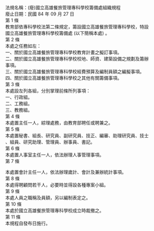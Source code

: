 法規名稱：(廢)國立高雄餐旅管理專科學校籌備處組織規程  
廢止日期：民國 84 年 09 月 27 日  
第 1 條  
教育部依專科學校法第二條規定，籌設國立高雄餐旅管理專科學校，特設  
國立高雄餐旅管理專科學校籌備處 (以下簡稱本處) 。  
第 2 條  
本處之任務如左：  
一、關於國立高雄餐旅管理專科學校教育計畫之擬訂事項。  
二、關於國立高雄餐旅管理專科學校校地、師資、建築設備之規劃及籌辦  
事項。  
三、關於國立高雄餐旅管理專科學校經費預算及編制員額之編擬事項。  
四、關於國立高雄餐旅管理專科學校之其他有關籌備事項。  
第 3 條  
本處設左列各組，分別掌理前條所列事項：  
一、行政組。  
二、工務組。  
三、教務組。  
第 4 條  
本處置主任一人，綜理處務，由教育部聘任或聘兼之。  
第 5 條  
本處置秘書、組長、研究員、副研究員、技正、編審、助理研究員、技士  
、組員、研究助理、管理員、辦事員、書記。  
第 6 條  
本處置人事室主任一人，依法辦理人事管理事項。  
第 7 條  


本處置會計主任一人，依法辦理歲計、會計及兼辦統計事項。  
第 8 條  
本處得聘顧問若干人，必要時並得設各種專案小組。  
第 9 條  
本處人員之職稱及員額，另以編制表定之。  
第 10 條  
本處於國立高雄餐旅管理專科學校成立時裁撤之。  
第 11 條  
本規程自發布日施行。  


